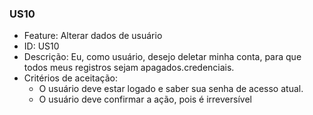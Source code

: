 ### US10

- Feature: Alterar dados de usuário
- ID: US10
- Descrição: Eu, como usuário, desejo deletar minha conta, para que todos meus registros sejam apagados.credenciais.
- Critérios de aceitação:
  *  O usuário deve estar logado e saber sua senha de acesso atual.
  *  O usuário deve confirmar a ação, pois é irreversível 
  